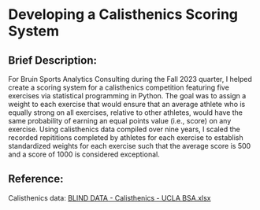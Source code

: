 # Developing a Calisthenics Scoring System


## Brief Description:

For Bruin Sports Analytics Consulting during the Fall 2023 quarter, I helped create a scoring system for a calisthenics competition featuring five exercises via statistical programming in Python. The goal was to assign a weight to each exercise that would ensure that an average athlete who is equally strong on all exercises, relative to other athletes, would have the same probability of earning an equal points value (i.e., score) on any exercise. Using calisthenics data compiled over nine years, I scaled the recorded repititions completed by athletes for each exercise to establish standardized weights for each exercise such that the average score is 500 and a score of 1000 is considered exceptional.

## Reference:

Calisthenics data: [BLIND DATA - Calisthenics - UCLA BSA.xlsx](https://github.com/trprince21/calisthenics_scoring/files/13789914/BLIND.DATA.-.Calisthenics.-.UCLA.BSA.xlsx)
